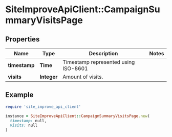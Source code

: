 # SiteImproveApiClient::CampaignSummaryVisitsPage

## Properties

| Name | Type | Description | Notes |
| ---- | ---- | ----------- | ----- |
| **timestamp** | **Time** | Timestamp represented using ISO-8601 |  |
| **visits** | **Integer** | Amount of visits. |  |

## Example

```ruby
require 'site_improve_api_client'

instance = SiteImproveApiClient::CampaignSummaryVisitsPage.new(
  timestamp: null,
  visits: null
)
```

